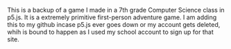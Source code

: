 This is a backup of a game I made in a 7th grade Computer Science class in p5.js. It is a extremely primitive first-person adventure game. I am adding this to my github incase p5.js ever goes down or my account gets deleted, whih is bound to happen as I used my school account to sign up for that site.
